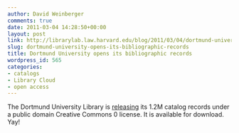 ```yaml
---
author: David Weinberger
comments: true
date: 2011-03-04 14:28:50+00:00
layout: post
link: http://librarylab.law.harvard.edu/blog/2011/03/04/dortmund-university-opens-its-bibliographic-records/
slug: dortmund-university-opens-its-bibliographic-records
title: Dortmund University opens its bibliographic records
wordpress_id: 565
categories:
- catalogs
- Library Cloud
- open access
---
```


The Dortmund University Library is [releasing](http://www.ub.uni-dortmund.de/ubblog/offene-bibliographische-daten) its 1.2M catalog records under a public domain Creative Commons 0 license. It is available for download. Yay!
